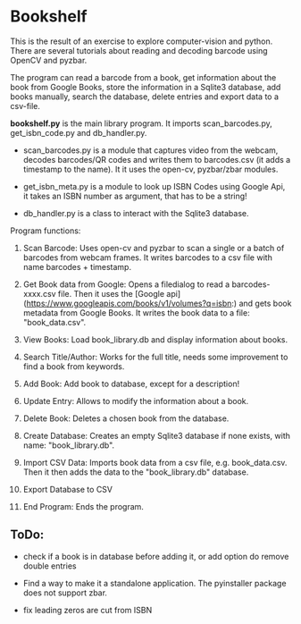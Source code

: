 # Bookshelf

This is the result of an exercise to explore computer-vision and python.
There are several tutorials about reading and decoding barcode using OpenCV
and pyzbar.

The program can read a barcode from a book, get information about the book
from Google Books, store the information in a Sqlite3 database, add books
manually, search the database, delete entries and export data to a csv-file.

**bookshelf.py** is the main library program. It imports scan_barcodes.py,
get_isbn_code.py and db_handler.py.

- scan_barcodes.py is a module that captures video from the webcam, decodes
  barcodes/QR codes and writes them to barcodes.csv (it adds a timestamp to the
  name). It it uses the open-cv, pyzbar/zbar modules.

- get_isbn_meta.py is a module to look up ISBN Codes using Google Api,
  it takes an ISBN number as argument, that has to be a string!

- db_handler.py is a class to interact with the Sqlite3 database.

Program functions:

1. Scan Barcode: Uses open-cv and pyzbar to scan a single or a batch of barcodes
   from webcam frames. It writes barcodes to a csv file with name barcodes +
   timestamp.

2. Get Book data from Google: Opens a filedialog to read a barcodes-xxxx.csv
   file. Then it uses the [Google api] (https://www.googleapis.com/books/v1/volumes?q=isbn:)
   and gets book metadata from Google Books. It writes the book data to a file:
   "book_data.csv".

3. View Books: Load book_library.db and display information about books.

4. Search Title/Author: Works for the full title, needs some improvement to find
   a book from keywords.

5. Add Book: Add book to database, except for a description!

6. Update Entry: Allows to modify the information about a book.

7. Delete Book: Deletes a chosen book from the database.

8. Create Database: Creates an empty Sqlite3 database if none exists, with
   name: "book_library.db".

9. Import CSV Data: Imports book data from a csv file, e.g. book_data.csv.
   Then it then adds the data to the "book_library.db" database.

10. Export Database to CSV

11. End Program: Ends the program.

## ToDo:

- check if a book is in database before adding it, or add option do remove double entries

- Find a way to make it a standalone application. The pyinstaller package does not support zbar.

- fix leading zeros are cut from ISBN
